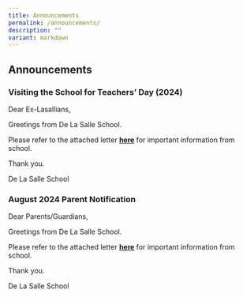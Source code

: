 ```yaml
---
title: Announcements
permalink: /announcements/
description: ""
variant: markdown
---
```

## Announcements

### Visiting the School for Teachers’ Day (2024)

Dear Ex-Lasallians,

Greetings from De La Salle School. 

Please refer to the attached letter [**here**](/files/2024/1_Aug_2024_PN.pdf) for important information from school. 

Thank you.
  
De La Salle School

### August 2024 Parent Notification


Dear Parents/Guardians,
  
Greetings from De La Salle School. 

Please refer to the attached letter [**here**](/files/2024/1_Aug_2024_PN.pdf) for important information from school. 

Thank you.
  
De La Salle School